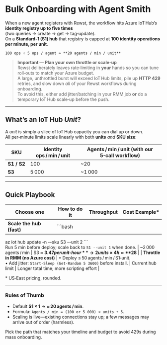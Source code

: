 # Bulk Onboarding with Agent Smith

When a new agent registers with Rewst, the workflow hits Azure IoT Hub’s **identity registry up to five times**  
(two queries → create → get → tag‑update).  
On a **Standard‑1 (S1) hub** that registry is capped at **100 identity operations per minute, per unit**.

```
100 ops ÷ 5 ops / agent ≈ **20 agents / min / unit**
```

> **Important — Plan your own throttle or scale‑up**  
> Rewst deliberately leaves rate‑limiting in **your** hands so you can tune roll‑outs to match your  Azure budget.  
> A large, unthrottled burst will exceed IoT Hub limits, pile up **HTTP 429** retries, and slow down _all_ of your Rewst workflows during onboarding.  
> To avoid this, either add jitter/batching in your RMM job **or** do a temporary IoT Hub scale‑up before the push.

---

## What’s an IoT Hub *Unit*?

A *unit* is simply a slice of IoT Hub capacity you can dial up or down.  
All per‑minute limits scale linearly with both **units** _and_ **SKU size**:

| SKU | Identity ops / min / unit | Agents / min / unit (with our 5‑call workflow) |
|-----|---------------------------|-----------------------------------------------|
| **S1 / S2** | 100 | ~20 |
| **S3** | 5 000 | ~1 000 |

---

## Quick Playbook

| Choose one | How to do it | Throughput | Cost Example* |
|------------|--------------|------------|---------------|
| **Scale the hub (fast)** | ```bash
az iot hub update -n <hub> --sku S3 --unit 2
```<br>Run 5 min before deploy; scale back to `S1 --unit 1` when done. | ~2 000 agents / min | S3 ≈ **$3.47 per unit‑hour** → 2 units × 4 h ≈ **$28** |
| **Throttle in RMM (no Azure cost)** | • Deploy ≤ 50 agents / min / S1‑unit.  
• Add jitter: `Start‑Sleep (Get‑Random 5 3600)` before install. | Current hub limit | Longer total time; more scripting effort |

\* US‑East pricing, rounded.

---

### Rules of Thumb

* Default **S1 × 1** → **≈ 20 agents / min**.  
* Formula: `Agents / min = (100 or 5 000) × units ÷ 5`.  
* Scaling is live—existing connections stay up; a few messages may arrive out of order (harmless).

Pick the path that matches your timeline and budget to avoid 429s during mass onboarding.

